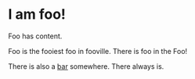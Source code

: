 # I am foo!

Foo has content.

Foo is the fooiest foo in fooville.  There is foo in the Foo!

There is also a [bar][b] somewhere.  There always is.

[b]:/foo/bar
